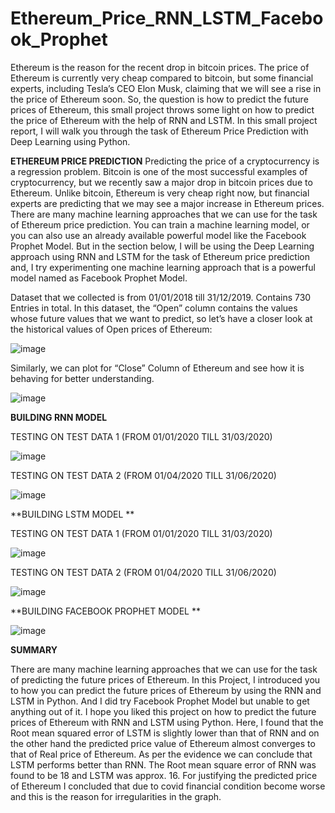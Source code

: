 # Ethereum_Price_RNN_LSTM_Facebook_Prophet

Ethereum is the reason for the recent drop in bitcoin prices. The price of Ethereum is currently very cheap compared to bitcoin, but some financial experts, including Tesla’s CEO Elon Musk, claiming that we will see a rise in the price of Ethereum soon. So, the question is how to predict the future prices of Ethereum, this small project throws some light on how to predict the price of Ethereum with the help of RNN and LSTM. In this small project report, I will walk you through the task of Ethereum Price Prediction with Deep Learning using Python.

**ETHEREUM PRICE PREDICTION**
Predicting the price of a cryptocurrency is a regression problem. Bitcoin is one of the most successful examples of cryptocurrency, but we recently saw a major drop in bitcoin prices due to Ethereum. Unlike bitcoin, Ethereum is very cheap right now, but financial experts are predicting that we may see a major increase in Ethereum prices.
There are many machine learning approaches that we can use for the task of Ethereum price prediction. You can train a machine learning model, or you can also use an already available powerful model like the Facebook Prophet Model. But in the section below, I will be using the Deep Learning approach using RNN and LSTM  for the task of Ethereum price prediction and, I try experimenting one machine learning approach that is a powerful model named as Facebook Prophet Model.

Dataset that we collected is from 01/01/2018 till 31/12/2019. Contains 730 Entries in total.
In this dataset, the “Open” column contains the values whose future values that we want to predict, so let’s have a closer look at the historical values of Open prices of Ethereum:

![image](https://user-images.githubusercontent.com/87114918/146646615-71e00551-41d5-4b60-a07d-e33290579d7a.png)

Similarly, we can plot for “Close” Column of Ethereum and see how it is behaving for better understanding.

![image](https://user-images.githubusercontent.com/87114918/146646620-7920b10a-22cd-4791-a945-46a011ceeb8c.png)

**BUILDING RNN MODEL**

TESTING ON TEST DATA 1 (FROM 01/01/2020 TILL 31/03/2020)

![image](https://user-images.githubusercontent.com/87114918/146646632-5ac221aa-9980-49e1-907a-fb6a78655bb3.png)

TESTING ON TEST DATA 2 (FROM 01/04/2020 TILL 31/06/2020)

![image](https://user-images.githubusercontent.com/87114918/146646641-e5da00ec-6bc6-4199-b41a-16fc0198d5a4.png)

**BUILDING LSTM MODEL **

TESTING ON TEST DATA 1 (FROM 01/01/2020 TILL 31/03/2020)

![image](https://user-images.githubusercontent.com/87114918/146646674-4d91783c-f776-4719-98bc-620b5cda519b.png)

TESTING ON TEST DATA 2 (FROM 01/04/2020 TILL 31/06/2020)

![image](https://user-images.githubusercontent.com/87114918/146646682-026c73b8-f2ec-431d-99b6-72251789acd5.png)

**BUILDING FACEBOOK PROPHET MODEL **

![image](https://user-images.githubusercontent.com/87114918/146646709-279d91ed-6561-4fb9-8fc6-6cb3f1280abf.png)

**SUMMARY**

There are many machine learning approaches that we can use for the task of predicting the future prices of Ethereum. In this Project, I introduced you to how you can predict the future prices of Ethereum by using the RNN and LSTM in Python. And I did try Facebook Prophet Model but unable to get anything out of it. I hope you liked this project on how to predict the future prices of Ethereum with RNN and LSTM using Python. 
Here, I found that the Root mean squared error of LSTM is slightly lower than that of RNN and on the other hand the predicted price value of Ethereum almost converges to that of Real price of Ethereum. As per the evidence we can conclude that LSTM performs better than RNN.
The Root mean square error of RNN was found to be 18 and LSTM was approx. 16.
For justifying the predicted price of Ethereum I concluded that due to covid financial condition become worse and this is the reason for irregularities in the graph.

